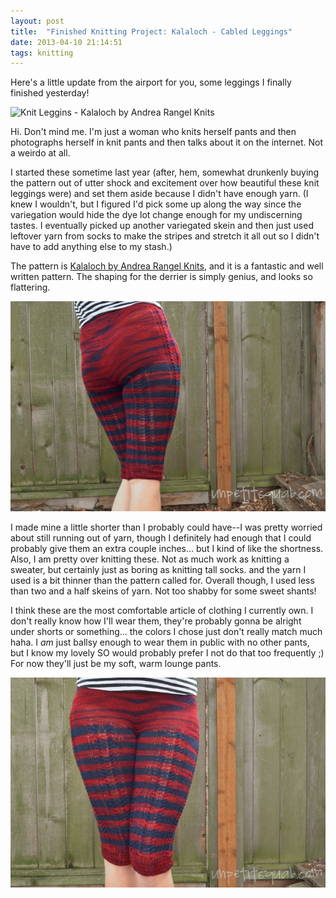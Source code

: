 ```yaml
---
layout: post
title:  "Finished Knitting Project: Kalaloch - Cabled Leggings"
date: 2013-04-10 21:14:51
tags: knitting
---
```

Here's a little update from the airport for you, some leggings I finally finished yesterday!

![Knit Leggins - Kalaloch by Andrea Rangel Knits](/uploads/2013/04/kaloch_03.jpg)

Hi. Don't mind me. I'm just a woman who knits herself pants and then photographs herself in knit pants and then talks about it on the internet. Not a weirdo at all.

I started these sometime last year (after, hem, somewhat drunkenly buying the pattern out of utter shock and excitement over how beautiful these knit leggings were) and set them aside because I didn't have enough yarn. (I knew I wouldn't, but I figured I'd pick some up along the way since the variegation would hide the dye lot change enough for my undiscerning tastes. I eventually picked up another variegated skein and then just used leftover yarn from socks to make the stripes and stretch it all out so I didn't have to add anything else to my stash.)

The pattern is [Kalaloch by Andrea Rangel Knits](http://andreaknits.com/kalaloch.html), and it is a fantastic and well written pattern. The shaping for the derrier is simply genius, and looks so flattering.

![Knit Leggins - Kalaloch by Andrea Rangel Knits](/uploads/2013/04/kaloch_02.jpg)

I made mine a little shorter than I probably could have--I was pretty worried about still running out of yarn, though I definitely had enough that I could probably give them an extra couple inches... but I kind of like the shortness. Also, I am pretty over knitting these. Not as much work as knitting a sweater, but certainly just as boring as knitting tall socks. and the yarn I used is a bit thinner than the pattern called for. Overall though, I used less than two and a half skeins of yarn. Not too shabby for some sweet shants!

I think these are the most comfortable article of clothing I currently own. I don't really know how I'll wear them, they're probably gonna be alright under shorts or something... the colors I chose just don't really match much haha. I _am_  just ballsy enough to wear them in public with no other pants, but I know my lovely SO would probably prefer I not do that too frequently ;) For now they'll just be my soft, warm lounge pants.

![Knit Leggins - Kalaloch by Andrea Rangel Knits](/uploads/2013/04/kaloch_01.jpg)
